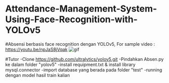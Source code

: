 # Attendance-Management-System-Using-Face-Recognition-with-YOLOv5
#Absensi berbasis face recognition dengan YOLOv5, 
For sample video : https://youtu.be/npJaS8jVqak
![gif](https://github.com/reivanabdee/Attendance-Management-System-Using-Face-Recognition-with-YOLOv5/blob/main/yolo5.gif)

#Tutor
-Clone https://github.com/ultralytics/yolov5.git
-Pindahkan Absen.py ke dalam folder "yolov5"
-install requipment.txt & install library mysql.connector
-import database yang berada pada folder "test"
-running dengan model hasil train kalian

